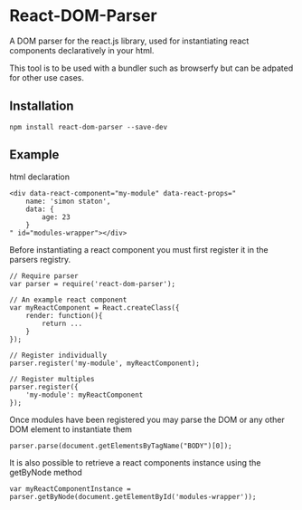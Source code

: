 # React-DOM-Parser
A DOM parser for the react.js library, used for instantiating react components declaratively in your html.

This tool is to be used with a bundler such as browserfy but can be adpated for other use cases.

## Installation
	npm install react-dom-parser --save-dev

## Example

html declaration

	<div data-react-component="my-module" data-react-props="
		name: 'simon staton',
		data: {
			age: 23
		}
	" id="modules-wrapper"></div>

Before instantiating a react component you must first register it in the parsers registry.
	
	// Require parser
	var parser = require('react-dom-parser');

	// An example react component
	var myReactComponent = React.createClass({
		render: function(){
			return ...
		}
	});

	// Register individually
	parser.register('my-module', myReactComponent);

	// Register multiples
	parser.register({
		'my-module': myReactComponent
	});

Once modules have been registered you may parse the DOM or any other DOM element to instantiate them

	parser.parse(document.getElementsByTagName("BODY")[0]);

It is also possible to retrieve a react components instance using the getByNode method
	
	var myReactComponentInstance = parser.getByNode(document.getElementById('modules-wrapper'));
